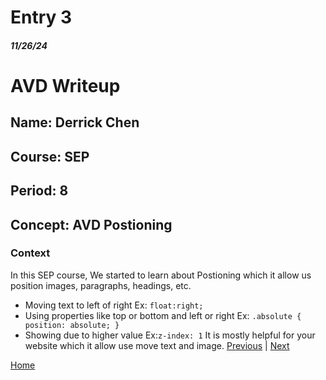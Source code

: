 # Entry 3
##### 11/26/24

#  AVD Writeup

## Name: Derrick Chen
## Course: SEP
## Period: 8
## Concept: AVD Postioning 

### Context
In this SEP course, We started to learn about Postioning which it allow us position images, paragraphs, headings, etc.
* Moving text to left of right  Ex: `float:right;`
* Using properties like top or bottom and left or right  Ex: `.absolute {
position: absolute;
}`
* Showing due to higher value Ex:`z-index: 1`
It is mostly helpful for your website which it allow use move text and image.
[Previous](entry02.md) | [Next](entry04.md)

[Home](../README.md)
